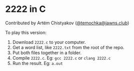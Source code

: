 # 2222 in C

Contributed by Artëm Chistyakov ([@temochka@jawns.club](https://jawns.club/@temochka))

To play this version:
1. Download `2222.c` to your computer.
2. Get a word list, like `2222.txt` from the root of the repo.
3. Put both files together in a folder.
4. Compile `2222.c`. Eg: `gcc 2222.c` or `clang 2222.c`
5. Run the result. Eg: `a.out`
